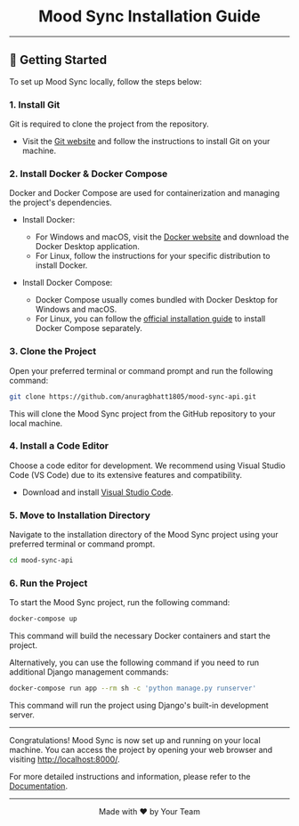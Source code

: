 <div align="center">
  <h1>Mood Sync Installation Guide</h1>
</div>

---

## 🚀 Getting Started

To set up Mood Sync locally, follow the steps below:

### 1. Install Git

Git is required to clone the project from the repository.

- Visit the [Git website](https://git-scm.com/) and follow the instructions to install Git on your machine.

### 2. Install Docker & Docker Compose

Docker and Docker Compose are used for containerization and managing the project's dependencies.

- Install Docker:
  - For Windows and macOS, visit the [Docker website](https://www.docker.com/) and download the Docker Desktop application.
  - For Linux, follow the instructions for your specific distribution to install Docker.

- Install Docker Compose:
  - Docker Compose usually comes bundled with Docker Desktop for Windows and macOS.
  - For Linux, you can follow the [official installation guide](https://docs.docker.com/compose/install/) to install Docker Compose separately.

### 3. Clone the Project

Open your preferred terminal or command prompt and run the following command:

```bash
git clone https://github.com/anuragbhatt1805/mood-sync-api.git
```

This will clone the Mood Sync project from the GitHub repository to your local machine.

### 4. Install a Code Editor

Choose a code editor for development. We recommend using Visual Studio Code (VS Code) due to its extensive features and compatibility.

- Download and install [Visual Studio Code](https://code.visualstudio.com/).

### 5. Move to Installation Directory

Navigate to the installation directory of the Mood Sync project using your preferred terminal or command prompt.

```bash
cd mood-sync-api
```

### 6. Run the Project

To start the Mood Sync project, run the following command:

```bash
docker-compose up
```

This command will build the necessary Docker containers and start the project.

Alternatively, you can use the following command if you need to run additional Django management commands:

```bash
docker-compose run app --rm sh -c 'python manage.py runserver'
```

This command will run the project using Django's built-in development server.

---

Congratulations! Mood Sync is now set up and running on your local machine. You can access the project by opening your web browser and visiting [http://localhost:8000/](http://127.0.0.1:8000/).

For more detailed instructions and information, please refer to the [Documentation](https://github.com/anuragbhatt1805/mood-sync-api/blob/main/README.md).

---

<div align="center">
  Made with ❤️ by Your Team
</div>